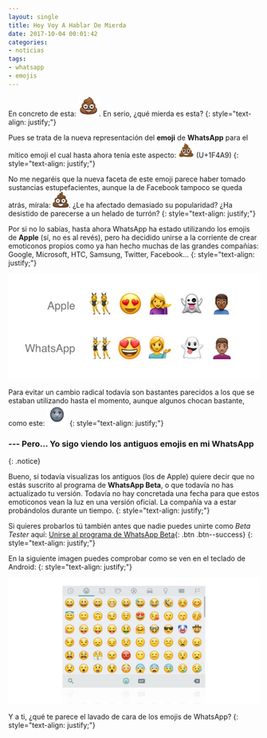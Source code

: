 ```yaml
---
layout: single
title: Hoy Voy A Hablar De Mierda
date: 2017-10-04 00:01:42
categories:
- noticias
tags: 
- whatsapp
- emojis
---
```


En concreto de esta: <img src="/assets/images/whatsapp_poo.png" width="42" height="42">. En serio, ¿qué mierda es esta?
{: style="text-align: justify;"}

Pues se trata de la nueva representación del **emoji** de **WhatsApp** para el mítico emoji el cual hasta ahora tenía este aspecto: <img src="/assets/images/apple_poo.png" width="32" height="32"> (U+1F4A9)
{: style="text-align: justify;"}

No me negaréis que la nueva faceta de este emoji parece haber tomado sustancias estupefacientes, aunque la de Facebook tampoco se queda atrás, mírala: <img src="/assets/images/facebook_poo.png" width="32" height="32">. ¿Le ha afectado demasiado su popularidad? ¿Ha desistido de parecerse a un helado de turrón?
{: style="text-align: justify;"}

Por si no lo sabías, hasta ahora WhatsApp ha estado utilizando los emojis de **Apple** (sí, no es al revés), pero ha decidido unirse a la corriente de crear emoticonos propios como ya han hecho muchas de las grandes compañías: Google, Microsoft, HTC, Samsung, Twitter, Facebook...
{: style="text-align: justify;"}

![Emoji Comparison](/assets/images/apple-whatsapp-emoji-comparison.jpg)

Para evitar un cambio radical todavía son bastantes parecidos a los que se estaban utilizando hasta el momento, aunque algunos chocan bastante, como este: <img src="/assets/images/whatsapp_moon.png" width="42" height="42">
{: style="text-align: justify;"}

### --- Pero... Yo sigo viendo los antiguos emojis en mi WhatsApp
{: .notice}

Bueno, si todavía visualizas los antiguos (los de Apple) quiere decir que no estás suscrito al programa de **WhatsApp Beta**, o que todavía no has actualizado tu versión. Todavía no hay concretada una fecha para que estos emoticonos vean la luz en una versión oficial. La compañía va a estar probándolos durante un tiempo.
{: style="text-align: justify;"}

Si quieres probarlos tú también antes que nadie puedes unirte como _Beta Tester_ aquí: [Unirse al programa de WhatsApp Beta](https://play.google.com/apps/testing/com.whatsapp){: .btn .btn--success}
{: style="text-align: justify;"}

En la siguiente imagen puedes comprobar como se ven en el teclado de Android:
{: style="text-align: justify;"}

![Android Keyboard Emojis](/assets/images/whatsapp-beta-android-keyboard.jpg)

Y a ti, ¿qué te parece el lavado de cara de los emojis de WhatsApp?
{: style="text-align: justify;"}